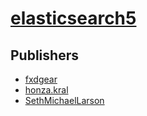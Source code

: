 # [elasticsearch5](https://pypi.org/project/elasticsearch5)



## Publishers
- [fxdgear](https://pypi.org/user/fxdgear)
- [honza.kral](https://pypi.org/user/honza.kral)
- [SethMichaelLarson](https://pypi.org/user/SethMichaelLarson)

